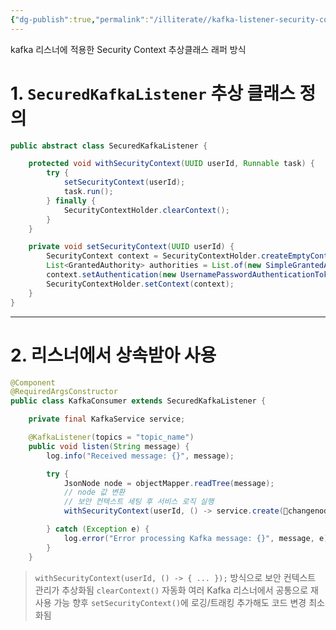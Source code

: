 ```yaml
---
{"dg-publish":true,"permalink":"/illiterate//kafka-listener-security-context/","tags":["kafka","async"],"noteIcon":"","created":"2025-04-18T10:55:00","updated":"2025-04-18T10:59:48+09:00"}
---
```


kafka 리스너에 적용한 Security Context 추상클래스 래퍼 방식

# 1. `SecuredKafkaListener` 추상 클래스 정의

```java
public abstract class SecuredKafkaListener {

    protected void withSecurityContext(UUID userId, Runnable task) {
        try {
            setSecurityContext(userId);
            task.run();
        } finally {
            SecurityContextHolder.clearContext();
        }
    }

    private void setSecurityContext(UUID userId) {
        SecurityContext context = SecurityContextHolder.createEmptyContext();
        List<GrantedAuthority> authorities = List.of(new SimpleGrantedAuthority("ROLE_USER"));
        context.setAuthentication(new UsernamePasswordAuthenticationToken(userId, null, authorities));
        SecurityContextHolder.setContext(context);
    }
}
```

---

# 2. 리스너에서 상속받아 사용

```java
@Component
@RequiredArgsConstructor
public class KafkaConsumer extends SecuredKafkaListener {

	private final KafkaService service;

    @KafkaListener(topics = "topic_name")
    public void listen(String message) {
        log.info("Received message: {}", message);

        try {
            JsonNode node = objectMapper.readTree(message);
            // node 값 변환 
            // 보안 컨텍스트 세팅 후 서비스 로직 실행
            withSecurityContext(userId, () -> service.create(changenode));

        } catch (Exception e) {
            log.error("Error processing Kafka message: {}", message, e);
        }
    }
```

> `withSecurityContext(userId, () -> { ... });` 방식으로 보안 컨텍스트 관리가 추상화됨
> `clearContext()` 자동화
>  여러 Kafka 리스너에서 공통으로 재사용 가능
>  향후 `setSecurityContext()`에 로깅/트래킹 추가해도 코드 변경 최소화됨

